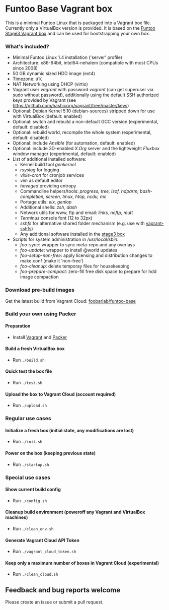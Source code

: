 # Funtoo Base Vagrant box

This is a minimal Funtoo Linux that is packaged into a Vagrant box file. Currently only a VirtualBox version is provided.
It is based on the [Funtoo Stage3 Vagrant box](https://github.com/foobarlab/funtoo-stage3-packer) and can be used for bootstrapping your own box.

### What's included?

 - Minimal Funtoo Linux 1.4 installation ('server' profile)
 - Architecture: x86-64bit, intel64-nehalem (compatible with most CPUs since 2008)
 - 50 GB dynamic sized HDD image (ext4)
 - Timezone: ```UTC```
 - NAT Networking using DHCP (virtio)
 - Vagrant user *vagrant* with password *vagrant* (can get superuser via sudo without password), additionally using the default SSH authorized keys provided by Vagrant (see https://github.com/hashicorp/vagrant/tree/master/keys) 
 - Optional: Debian Kernel 5.10 (debian-sources) stripped down for use with VirtualBox (default: enabled)
 - Optional: switch and rebuild a non-default GCC version (experimental, default: disabled)
 - Optional: rebuild world, recompile the whole system (experimental, default: disabled)
 - Optional: include *Ansible* (for automation, default: enabled)
 - Optional: include 3D-enabled *X.Org* server and the lightweight *Fluxbox* window manager (experimental, default: enabled)
 - List of additional installed software:
    - Kernel build tool *genkernel*
    - *rsyslog* for logging
    - *vixie-cron* for cronjob services
    - *vim* as default editor
    - *haveged* providing entropy
    - Commandline helpers/tools: *progress, tree, lsof, hdparm, bash-completion, screen, tmux, htop, ncdu, mc*
    - Portage utils: *eix, genlop*
    - Additional shells: *zsh, dash*
	- Network utils for www, ftp and email: *links, ncftp, mutt*
	- *Terminus* console font (12 to 32px)
	- *sshfs* for alternative shared folder mechanism (e.g. use with [vagrant-sshfs](https://github.com/dustymabe/vagrant-sshfs))
    - Any additional software installed in the [stage3 box](https://github.com/foobarlab/funtoo-stage3-packer)
 - Scripts for system administration in */usr/local/sbin*:
    - *foo-sync*: wrapper to sync meta-repo and any overlays
    - *foo-update*: wrapper to install @world updates
    - *foo-setup-non-free*: apply licensing and distribution changes to make.conf (make it 'non-free')
    - *foo-cleanup*: delete temporay files for housekeeping
    - *foo-prepare-compact*: zero-fill free disk space to prepare for hdd image compaction

### Download pre-build images

Get the latest build from Vagrant Cloud: [foobarlab/funtoo-base](https://app.vagrantup.com/foobarlab/boxes/funtoo-base)

### Build your own using Packer

#### Preparation

 - Install [Vagrant](https://www.vagrantup.com/) and [Packer](https://www.packer.io/)

#### Build a fresh VirtualBox box

 - Run ```./build.sh```
 
#### Quick test the box file

 - Run ```./test.sh```

#### Upload the box to Vagrant Cloud (account required)

 - Run ```./upload.sh```

### Regular use cases

#### Initialize a fresh box (initial state, any modifications are lost)

 - Run ```./init.sh```

#### Power on the box (keeping previous state)

 - Run ```./startup.sh```

### Special use cases

#### Show current build config

 - Run ```./config.sh```

#### Cleanup build environment (poweroff any Vagrant and VirtualBox machines)

 - Run ```./clean_env.sh```

#### Generate Vagrant Cloud API Token

 - Run ```./vagrant_cloud_token.sh```

#### Keep only a maximum number of boxes in Vagrant Cloud (experimental)

 - Run ```./clean_cloud.sh```

## Feedback and bug reports welcome

Please create an issue or submit a pull request.
